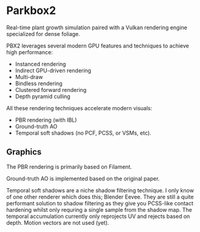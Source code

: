 # Parkbox2

Real-time plant growth simulation paired with a Vulkan rendering engine specialized for dense foliage.

PBX2 leverages several modern GPU features and techniques to achieve high performance:
- Instanced rendering
- Indirect GPU-driven rendering
- Multi-draw
- Bindless rendering
- Clustered forward rendering
- Depth pyramid culling

All these rendering techniques accelerate modern visuals:
- PBR rendering (with IBL)
- Ground-truth AO
- Temporal soft shadows (no PCF, PCSS, or VSMs, etc).

## Graphics

The PBR rendering is primarily based on Filament.

Ground-truth AO is implemented based on the original paper.

Temporal soft shadows are a niche shadow filtering technique. I only know of one other renderer which does this; Blender Eevee.
They are still a quite performant solution to shadow filtering as they give you PCSS-like contact hardening whilst only requring a single sample from the shadow map.
The temporal accumulation currently only reprojects UV and rejects based on depth. Motion vectors are not used (yet).
